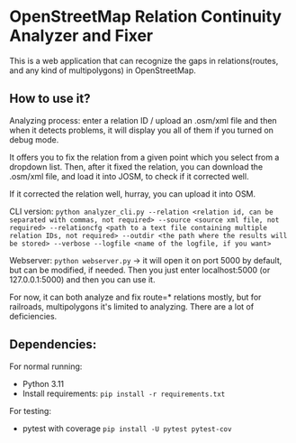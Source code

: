 # OpenStreetMap Relation Continuity Analyzer and Fixer 
This is a web application that can recognize the gaps in relations(routes, and any kind of multipolygons) in OpenStreetMap.

## How to use it?
Analyzing process: enter a relation ID / upload an .osm/xml file and then when it detects problems, it will display you all of them if you turned on debug mode.

It offers you to fix the relation from a given point which you select from a dropdown list. Then, after it fixed the relation, you can download the .osm/xml file, and load it into JOSM,
to check if it corrected well.

If it corrected the relation well, hurray, you can upload it into OSM.

CLI version:
`python analyzer_cli.py --relation <relation id, can be separated with commas, not required> --source <source xml file, not required> --relationcfg <path to a text file containing multiple relation IDs, not required> --outdir <the path where the results will be stored> --verbose --logfile <name of the logfile, if you want>`

Webserver:
`python webserver.py` -> it will open it on port 5000 by default, but can be modified, if needed. Then you just enter localhost:5000 (or 127.0.0.1:5000) and then you can use it.

For now, it can both analyze and fix route=* relations mostly, but for railroads, multipolygons it's limited to analyzing. There are a lot of deficiencies.

## Dependencies:
For normal running:
* Python 3.11
* Install requirements: `pip install -r requirements.txt`

For testing:
* pytest with coverage `pip install -U pytest pytest-cov`
